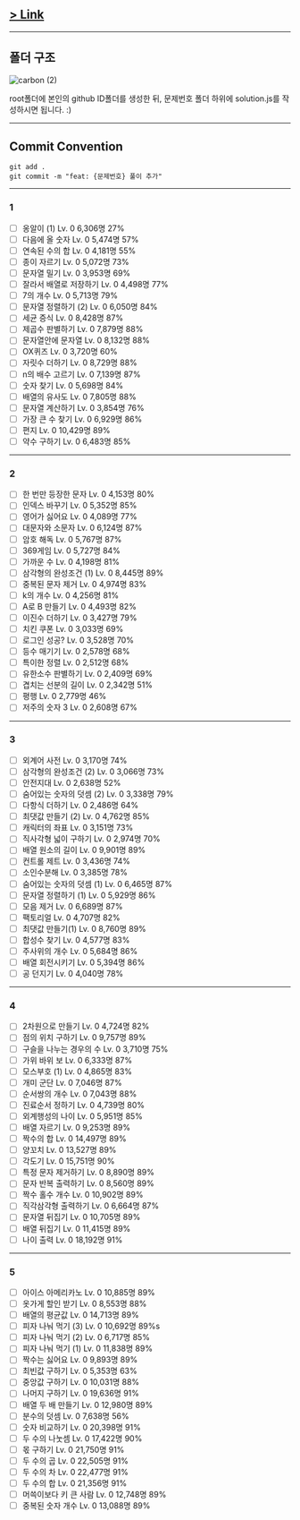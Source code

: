 ##

## [> Link](https://school.programmers.co.kr/learn/challenges?order=recent&page=1&levels=0&languages=javascript)

---

## 폴더 구조

![carbon (2)](https://user-images.githubusercontent.com/73521518/213383569-63d050b0-5d6c-4fab-be84-a73430c450cf.png)

root폴더에 본인의 github ID폴더를 생성한 뒤, 문제번호 폴더 하위에 solution.js를 작성하시면 됩니다. :)

---

## Commit Convention

```
git add .
git commit -m "feat: {문제번호} 풀이 추가"
```

---

### 1

- [ ] 옹알이 (1)
      Lv. 0 6,306명 27%
- [ ] 다음에 올 숫자
      Lv. 0 5,474명 57%
- [ ] 연속된 수의 합
      Lv. 0 4,181명 55%
- [ ] 종이 자르기
      Lv. 0 5,072명 73%
- [ ] 문자열 밀기
      Lv. 0 3,953명 69%
- [ ] 잘라서 배열로 저장하기
      Lv. 0 4,498명 77%
- [ ] 7의 개수
      Lv. 0 5,713명 79%
- [ ] 문자열 정렬하기 (2)
      Lv. 0 6,050명 84%
- [ ] 세균 증식
      Lv. 0 8,428명 87%
- [ ] 제곱수 판별하기
      Lv. 0 7,879명 88%
- [ ] 문자열안에 문자열
      Lv. 0 8,132명 88%
- [ ] OX퀴즈
      Lv. 0 3,720명 60%
- [ ] 자릿수 더하기
      Lv. 0 8,729명 88%
- [ ] n의 배수 고르기
      Lv. 0 7,139명 87%
- [ ] 숫자 찾기
      Lv. 0 5,698명 84%
- [ ] 배열의 유사도
      Lv. 0 7,805명 88%
- [ ] 문자열 계산하기
      Lv. 0 3,854명 76%
- [ ] 가장 큰 수 찾기
      Lv. 0 6,929명 86%
- [ ] 편지
      Lv. 0 10,429명 89%
- [ ] 약수 구하기
      Lv. 0 6,483명 85%

---

### 2

- [ ] 한 번만 등장한 문자
      Lv. 0 4,153명 80%
- [ ] 인덱스 바꾸기
      Lv. 0 5,352명 85%
- [ ] 영어가 싫어요
      Lv. 0 4,089명 77%
- [ ] 대문자와 소문자
      Lv. 0 6,124명 87%
- [ ] 암호 해독
      Lv. 0 5,767명 87%
- [ ] 369게임
      Lv. 0 5,727명 84%
- [ ] 가까운 수
      Lv. 0 4,198명 81%
- [ ] 삼각형의 완성조건 (1)
      Lv. 0 8,445명 89%
- [ ] 중복된 문자 제거
      Lv. 0 4,974명 83%
- [ ] k의 개수
      Lv. 0 4,256명 81%
- [ ] A로 B 만들기
      Lv. 0 4,493명 82%
- [ ] 이진수 더하기
      Lv. 0 3,427명 79%
- [ ] 치킨 쿠폰
      Lv. 0 3,033명 69%
- [ ] 로그인 성공?
      Lv. 0 3,528명 70%
- [ ] 등수 매기기
      Lv. 0 2,578명 68%
- [ ] 특이한 정렬
      Lv. 0 2,512명 68%
- [ ] 유한소수 판별하기
      Lv. 0 2,409명 69%
- [ ] 겹치는 선분의 길이
      Lv. 0 2,342명 51%
- [ ] 평행
      Lv. 0 2,779명 46%
- [ ] 저주의 숫자 3
      Lv. 0 2,608명 67%

---

### 3

- [ ] 외계어 사전
      Lv. 0 3,170명 74%
- [ ] 삼각형의 완성조건 (2)
      Lv. 0 3,066명 73%
- [ ] 안전지대
      Lv. 0 2,638명 52%
- [ ] 숨어있는 숫자의 덧셈 (2)
      Lv. 0 3,338명 79%
- [ ] 다항식 더하기
      Lv. 0 2,486명 64%
- [ ] 최댓값 만들기 (2)
      Lv. 0 4,762명 85%
- [ ] 캐릭터의 좌표
      Lv. 0 3,151명 73%
- [ ] 직사각형 넓이 구하기
      Lv. 0 2,974명 70%
- [ ] 배열 원소의 길이
      Lv. 0 9,901명 89%
- [ ] 컨트롤 제트
      Lv. 0 3,436명 74%
- [ ] 소인수분해
      Lv. 0 3,385명 78%
- [ ] 숨어있는 숫자의 덧셈 (1)
      Lv. 0 6,465명 87%
- [ ] 문자열 정렬하기 (1)
      Lv. 0 5,929명 86%
- [ ] 모음 제거
      Lv. 0 6,689명 87%
- [ ] 팩토리얼
      Lv. 0 4,707명 82%
- [ ] 최댓값 만들기(1)
      Lv. 0 8,760명 89%
- [ ] 합성수 찾기
      Lv. 0 4,577명 83%
- [ ] 주사위의 개수
      Lv. 0 5,684명 86%
- [ ] 배열 회전시키기
      Lv. 0 5,394명 86%
- [ ] 공 던지기
      Lv. 0 4,040명 78%

---

### 4

- [ ] 2차원으로 만들기
      Lv. 0 4,724명 82%
- [ ] 점의 위치 구하기
      Lv. 0 9,757명 89%
- [ ] 구슬을 나누는 경우의 수
      Lv. 0 3,710명 75%
- [ ] 가위 바위 보
      Lv. 0 6,333명 87%
- [ ] 모스부호 (1)
      Lv. 0 4,865명 83%
- [ ] 개미 군단
      Lv. 0 7,046명 87%
- [ ] 순서쌍의 개수
      Lv. 0 7,043명 88%
- [ ] 진료순서 정하기
      Lv. 0 4,739명 80%
- [ ] 외계행성의 나이
      Lv. 0 5,951명 85%
- [ ] 배열 자르기
      Lv. 0 9,253명 89%
- [ ] 짝수의 합
      Lv. 0 14,497명 89%
- [ ] 양꼬치
      Lv. 0 13,527명 89%
- [ ] 각도기
      Lv. 0 15,751명 90%
- [ ] 특정 문자 제거하기
      Lv. 0 8,890명 89%
- [ ] 문자 반복 출력하기
      Lv. 0 8,560명 89%
- [ ] 짝수 홀수 개수
      Lv. 0 10,902명 89%
- [ ] 직각삼각형 출력하기
      Lv. 0 6,664명 87%
- [ ] 문자열 뒤집기
      Lv. 0 10,705명 89%
- [ ] 배열 뒤집기
      Lv. 0 11,415명 89%
- [ ] 나이 출력
      Lv. 0 18,192명 91%

---

### 5

- [ ] 아이스 아메리카노
      Lv. 0 10,885명 89%
- [ ] 옷가게 할인 받기
      Lv. 0 8,553명 88%
- [ ] 배열의 평균값
      Lv. 0 14,713명 89%
- [ ] 피자 나눠 먹기 (3)
      Lv. 0 10,692명 89%s
- [ ] 피자 나눠 먹기 (2)
      Lv. 0 6,717명 85%
- [ ] 피자 나눠 먹기 (1)
      Lv. 0 11,838명 89%
- [ ] 짝수는 싫어요
      Lv. 0 9,893명 89%
- [ ] 최빈값 구하기
      Lv. 0 5,353명 63%
- [ ] 중앙값 구하기
      Lv. 0 10,031명 88%
- [ ] 나머지 구하기
      Lv. 0 19,636명 91%
- [ ] 배열 두 배 만들기
      Lv. 0 12,980명 89%
- [ ] 분수의 덧셈
      Lv. 0 7,638명 56%
- [ ] 숫자 비교하기
      Lv. 0 20,398명 91%
- [ ] 두 수의 나눗셈
      Lv. 0 17,422명 90%
- [ ] 몫 구하기
      Lv. 0 21,750명 91%
- [ ] 두 수의 곱
      Lv. 0 22,505명 91%
- [ ] 두 수의 차
      Lv. 0 22,477명 91%
- [ ] 두 수의 합
      Lv. 0 21,356명 91%
- [ ] 머쓱이보다 키 큰 사람
      Lv. 0 12,748명 89%
- [ ] 중복된 숫자 개수
      Lv. 0 13,088명 89%
